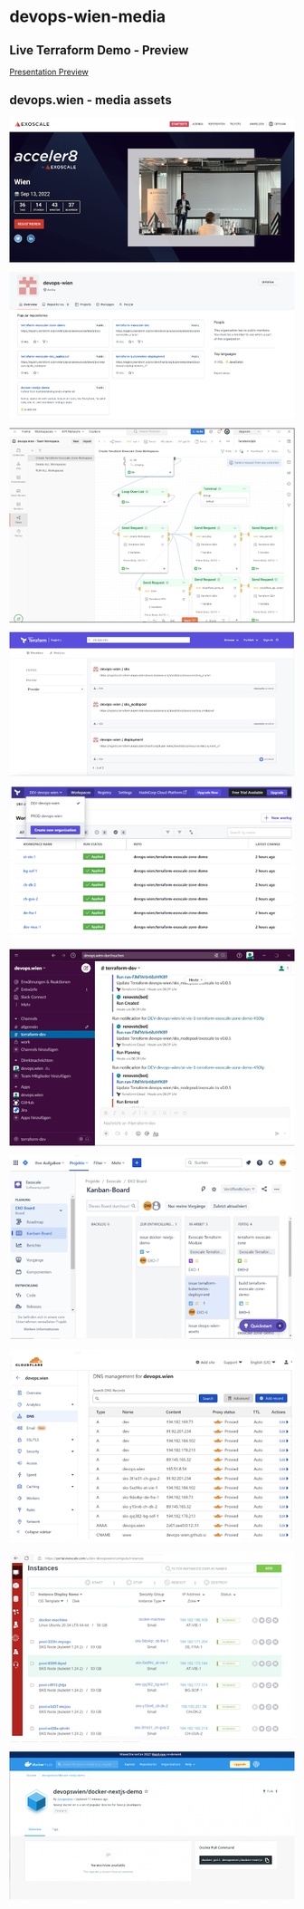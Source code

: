 # devops-wien-media

## Live Terraform Demo - Preview

[Presentation Preview](https://docs.google.com/presentation/d/e/2PACX-1vRjMjUUr7avi567v_C9ucjiNExt3kGc4O9EbcXCnRvTnUbrMgHhar3G0y0PBAro-Gwo_AxXQIHb4MSq/pub?start=true&loop=true&delayms=3000)

## devops.wien - media assets

[![gitrepo_image](images/exoscale_event_small.png "exoscale_event")](https://events.exoscale.com/exoscale-acceler8-vienna)

[![gitrepo_image](images/git_repo_small.png "gitrepo_image")](https://github.com/devops-wien)

[![gitrepo_image](images/postman_flows_small.png "postman_flows")](https://devops-vienna.postman.co/workspace/devops.wien---Team-Workspace~1da23a1d-340c-48cd-88e2-79c5d84e8198/overview)

[![gitrepo_image](images/terraform_registries_small.png "terraform_registries")](https://registry.terraform.io/search/modules?q=devops.wien)

[![gitrepo_image](images/terraform_workspaces_small.png "terraform_workspaces")](https://app.terraform.io/app/DEV-devops-wien/workspaces/)

[![gitrepo_image](images/slack_notifications_small.png "slack_notifications")](https://devopswien.slack.com/)

[![gitrepo_image](images/jira_github_integration_small.png "jira_github_integration")](https://devops-wien.atlassian.net/)

[![gitrepo_image](images/cloudflare_dns_integration_small.png "cloudflare_dns_integration")](https://dash.cloudflare.com/91b3d10a2c41e59647e3ffbec053d628/devops.wien/dns)

[![gitrepo_image](images/exoscale_sks_instances_small.png "exoscale_sks_instances.png")](https://portal.exoscale.com/u/dev-devopswien/compute/instances)

[![gitrepo_image](images/dockerhub_image_small.png "dockerhub_image")](https://hub.docker.com/r/devopswien/docker-nextjs-demo)
